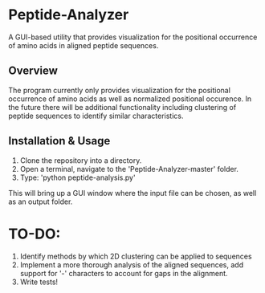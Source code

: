 # Peptide-Analyzer
A GUI-based utility that provides visualization for the positional occurrence of amino acids in aligned peptide sequences.

## Overview

The program currently only provides visualization for the positional occurrence of amino acids as well as normalized positional occurence. In the future there will be additional functionality including clustering of peptide sequences to identify similar characteristics.

## Installation & Usage

1. Clone the repository into a directory.
2. Open a terminal, navigate to the 'Peptide-Analyzer-master' folder.
3. Type: 'python peptide-analysis.py'


This will bring up a GUI window where the input file can be chosen, as well as an output folder.

# TO-DO:
1. Identify methods by which 2D clustering can be applied to sequences
2. Implement a more thorough analysis of the aligned sequences, add support for '-' characters to account for gaps in the alignment.
3. Write tests!
